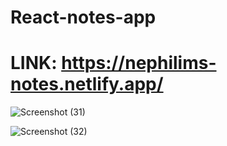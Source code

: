 # React-notes-app

# LINK: https://nephilims-notes.netlify.app/

![Screenshot (31)](https://user-images.githubusercontent.com/105174357/235132233-37e2ab43-0955-47ac-b96b-cc2df5d1474c.png)

![Screenshot (32)](https://user-images.githubusercontent.com/105174357/235132253-35a61300-1822-409b-878d-8eb15fd49bc8.png)
